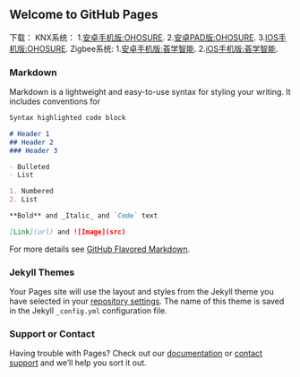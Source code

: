 ## Welcome to GitHub Pages

下载：
KNX系统：
1.[安卓手机版:OHOSURE](https://gateway-update.oss-cn-shanghai.aliyuncs.com/app-update/HuiXue_Phone_1.5.apk).
2.[安卓PAD版:OHOSURE](https://gateway-update.oss-cn-shanghai.aliyuncs.com/app-update/HuiXue_Phone_1.5.apk).
3.[IOS手机版:OHOSURE](https://gateway-update.oss-cn-shanghai.aliyuncs.com/app-update/HuiXue_Phone_1.5.apk).
Zigbee系统:
1.[安卓手机版:荟学智能](https://gateway-update.oss-cn-shanghai.aliyuncs.com/app-update/HuiXue_Phone_1.5.apk).
2.[iOS手机版:荟学智能](https://gateway-update.oss-cn-shanghai.aliyuncs.com/app-update/HuiXue_Phone_1.5.apk).


### Markdown

Markdown is a lightweight and easy-to-use syntax for styling your writing. It includes conventions for

```markdown
Syntax highlighted code block

# Header 1
## Header 2
### Header 3

- Bulleted
- List

1. Numbered
2. List

**Bold** and _Italic_ and `Code` text

[Link](url) and ![Image](src)
```

For more details see [GitHub Flavored Markdown](https://guides.github.com/features/mastering-markdown/).

### Jekyll Themes

Your Pages site will use the layout and styles from the Jekyll theme you have selected in your [repository settings](https://github.com/moviestyle/ohosure/settings). The name of this theme is saved in the Jekyll `_config.yml` configuration file.

### Support or Contact

Having trouble with Pages? Check out our [documentation](https://help.github.com/categories/github-pages-basics/) or [contact support](https://github.com/contact) and we’ll help you sort it out.
